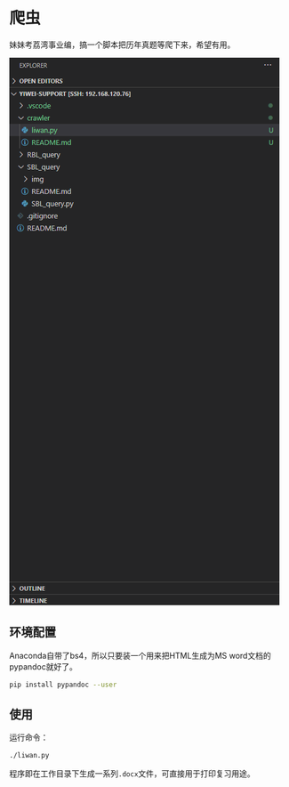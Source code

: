 # 爬虫

妹妹考荔湾事业编，搞一个脚本把历年真题等爬下来，希望有用。

![](img/crawler.gif)

## 环境配置

Anaconda自带了bs4，所以只要装一个用来把HTML生成为MS word文档的pypandoc就好了。

```bash
pip install pypandoc --user
```

## 使用

运行命令：

```bash
./liwan.py
```

程序即在工作目录下生成一系列`.docx`文件，可直接用于打印复习用途。